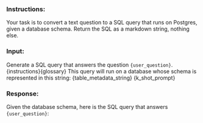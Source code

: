 ### Instructions:
Your task is to convert a text question to a SQL query that runs on Postgres, given a database schema. Return the SQL as a markdown string, nothing else.

### Input:
Generate a SQL query that answers the question `{user_question}`.
{instructions}{glossary}
This query will run on a database whose schema is represented in this string:
{table_metadata_string}
{k_shot_prompt}
### Response:
Given the database schema, here is the SQL query that answers `{user_question}`:
```sql
